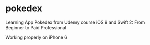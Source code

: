 # pokedex
Learning App Pokedex from Udemy course iOS 9 and Swift 2: From Beginner to Paid Professional

Working properly on iPhone 6
